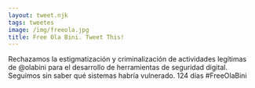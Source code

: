 ```yaml
---
layout: tweet.njk
tags: tweetes
image: /img/freeola.jpg
title: Free Ola Bini. Tweet This!
---
```

Rechazamos la estigmatización y criminalización de actividades legítimas de @olabini para el desarrollo de herramientas de seguridad digital. Seguimos sin saber qué sistemas habría vulnerado. 124 días #FreeOlaBini
